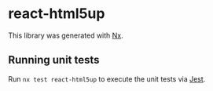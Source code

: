 # react-html5up

This library was generated with [Nx](https://nx.dev).

## Running unit tests

Run `nx test react-html5up` to execute the unit tests via [Jest](https://jestjs.io).
